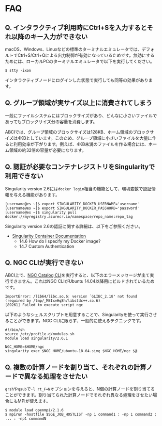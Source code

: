 # FAQ

## Q. インタラクティブ利用時にCtrl+Sを入力するとそれ以降のキー入力ができない

macOS、Windows、Linuxなどの標準のターミナルエミュレータでは、デフォルトでCtrl+S/Ctrl+Qによる出力制御が有効になっているためです。無効にするためには、ローカルPCのターミナルエミュレータで以下を実行してください。

```shell
$ stty -ixon
```

インタラクティブノードにログインした状態で実行しても同等の効果があります。

## Q. グループ領域が実サイズ以上に消費されてしまう

一般にファイルシステムにはブロックサイズがあり、どんなに小さいファイルであってもブロックサイズ分の容量を消費します。

ABCIでは、グループ領域のブロックサイズは128KB、ホーム領域のブロックサイズは4KBとしています。このため、グループ領域に小さいファイルを大量に作ると利用効率が下がります。例えば、4KB未満のファイルを作る場合には、ホーム領域の約32倍の容量が必要になります。

## Q. 認証が必要なコンテナレジストリをSingularityで利用できない

Singularity version 2.6には``docker login``相当の機能として、環境変数で認証情報を与える機能があります。

```shell
[username@es ~]$ export SINGULARITY_DOCKER_USERNAME='username'
[username@es ~]$ export SINGULARITY_DOCKER_PASSWORD='password'
[username@es ~]$ singularity pull docker://myregistry.azurecr.io/namespace/repo_name:repo_tag
```

Singularity version 2.6の認証に関する詳細は、以下をご参照ください。

* [Singularity Container Documentation](https://www.sylabs.io/guides/2.6/user-guide.pdf)
    * 14.6 How do I specify my Docker image?
    * 14.7 Custom Authentication

## Q. NGC CLIが実行できない

ABCI上で、[NGC Catalog CLI](https://docs.nvidia.com/ngc/ngc-catalog-cli-user-guide/index.html)を実行すると、以下のエラーメッセージが出て実行できません。これはNGC CLIがUbuntu 14.04以降用にビルドされているためです。

```
ImportError: /lib64/libc.so.6: version `GLIBC_2.18' not found (required by /tmp/_MEIxvHq8h/libstdc++.so.6)
[89261] Failed to execute script ngc
```

以下のようなシェルスクリプトを用意することで、Singularityを使って実行させることができます。NGC CLIに限らず、一般的に使えるテクニックです。

```
#!/bin/sh
source /etc/profile.d/modules.sh
module load singularity/2.6.1

NGC_HOME=$HOME/ngc
singularity exec $NGC_HOME/ubuntu-18.04.simg $NGC_HOME/ngc $@
```

## Q. 複数の計算ノードを割り当て、それぞれの計算ノードで異なる処理をさせたい

`qrsh`や`qsub`で`-l rt_F=N`オプションを与えると、N個の計算ノードを割り当てることができます。割り当てられた計算ノードでそれぞれ異なる処理をさせたい場合にもMPIが使えます。

```
$ module load openmpi/2.1.6
$ mpirun -hostfile $SGE_JOB_HOSTLIST -np 1 command1 : -np 1 command2 : ... : -np1 commandN
```
